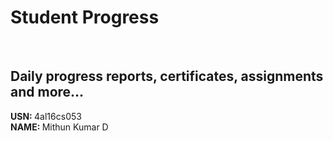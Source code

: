 # Student Progress
<br>

## Daily progress reports, certificates, assignments and more...

<b> USN: </b> 4al16cs053  <br>
<b> NAME: </b>  Mithun Kumar D
